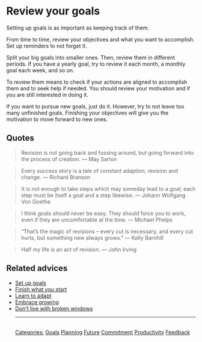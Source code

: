 # Review your goals

Setting up goals is as important as keeping track of them.

From time to time, review your objectives and what you want to accomplish. Set up reminders to not forget it.

Split your big goals into smaller ones. Then, review them in different periods. If you have a yearly goal, try to review it each month, a monthly goal each week, and so on.

To review them means to check if your actions are aligned to accomplish them and to seek help if needed. You should review your motivation and if you are still interested in doing it. 

If you want to pursue new goals, just do it. However, try to not leave too many unfinished goals. Finishing your objectives will give you the motivation to move forward to new ones.

## Quotes

> Revision is not going back and fussing around, but going forward into the process of creation. ― May Sarton

> Every success story is a tale of constant adaption, revision and change. ― Richard Branson

> It is not enough to take steps which may someday lead to a goal; each step must be itself a goal and a step likewise. ― Johann Wolfgang Von Goethe

> I think goals should never be easy. They should force you to work, even if they are uncomfortable at the time. ― Michael Phelps

> “That’s the magic of revisions – every cut is necessary, and every cut hurts, but something new always grows.” ― Kelly Barnhill

> Half my life is an act of revision. ― John Irving

## Related advices

- [Set up goals](../Set%20up%20goals)
- [Finish what you start](../Finish%20what%20you%20start/index.md)
- [Learn to adapt](../Learn%20to%20adapt/index.md)
- [Embrace growing](../Embrace%20growing/index.md)
- [Don't live with broken windows](../Don’t%20live%20with%20broken%20windows/index.md)<hr/><br/>[Categories:](../Categories/index.md) [Goals](../Categories/Goals.md) [Planning](../Categories/Planning.md) [Future](../Categories/Future.md) [Commitment](../Categories/Commitment.md) [Productivity](../Categories/Productivity.md) [Feedback](../Categories/Feedback.md)